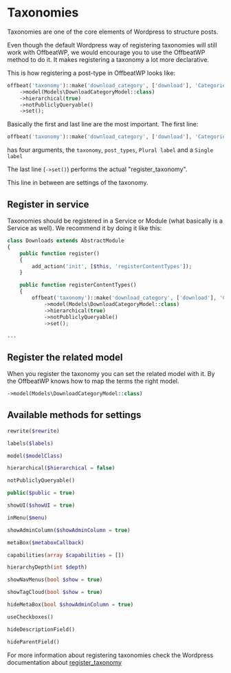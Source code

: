 # Taxonomies

Taxonomies are one of the core elements of Wordpress to structure posts. 

Even though the default Wordpress way of registering taxonomies will still work with OffbeatWP, we would encourage you to use the OffbeatWP method to do it. It makes registering a taxonomy a lot more declarative. 

This is how registering a post-type in OffbeatWP looks like:

```php
offbeat('taxonomy')::make('download_category', ['download'], 'Categories', 'Category')
    ->model(Models\DownloadCategoryModel::class)
    ->hierarchical(true)
    ->notPubliclyQueryable()
    ->set();
```

Basically the first and last line are the most important. The first line:

```php
offbeat('taxonomy')::make('download_category', ['download'], 'Categorieën', 'Categorie')
```

has four arguments, the `taxonomy`, `post_types`, `Plural label` and a `Single label`

The last line (`->set()`) performs the actual "register_taxonomy".

This line in between are settings of the taxonomy.

## Register in service

Taxonomies should be registered in a Service or Module (what basically is a Service as well). We recommend it by doing it like this:

```php
class Downloads extends AbstractModule
{
    public function register()
    {
        add_action('init', [$this, 'registerContentTypes']);
    }

    public function registerContentTypes()
    {
        offbeat('taxonomy')::make('download_category', ['download'], 'Categories', 'Category')
            ->model(Models\DownloadCategoryModel::class)
            ->hierarchical(true)
            ->notPubliclyQueryable()
            ->set();

...
```

## Register the related model

When you register the taxonomy you can set the related model with it. By the OffbeatWP knows how to map the terms the right model.

```php
->model(Models\DownloadCategoryModel::class)
```


## Available methods for settings

```php
rewrite($rewrite)
```

```php
labels($labels)
```

```php
model($modelClass)
```

```php
hierarchical($hierarchical = false)
```

```php
notPubliclyQueryable()
```

```php
public($public = true)
```

```php
showUI($showUI = true)
```

```php
inMenu($menu)
```

```php
showAdminColumn($showAdminColumn = true)
```

```php
metaBox($metaboxCallback)
```

```php
capabilities(array $capabilities = [])
```

```php
hierarchyDepth(int $depth)
```

```php
showNavMenus(bool $show = true)
```

```php
showTagCloud(bool $show = true)
```

```php
hideMetaBox(bool $showAdminColumn = true)
```

```php
useCheckboxes()
```

```php
hideDescriptionField()
```

```php
hideParentField()
```


For more information about registering taxonomies check the Wordpress documentation about [register_taxonomy](https://codex.wordpress.org/Function_Reference/register_taxonomy)


